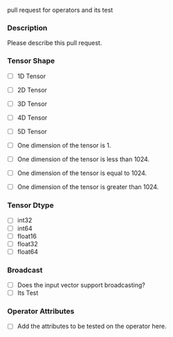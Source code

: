 pull request for operators and its test

### Description

Please describe this pull request.

### Tensor Shape

- [ ] 1D Tensor
- [ ] 2D Tensor
- [ ] 3D Tensor
- [ ] 4D Tensor
- [ ] 5D Tensor

- [ ] One dimension of the tensor is 1.
- [ ] One dimension of the tensor is less than 1024.
- [ ] One dimension of the tensor is equal to 1024.
- [ ] One dimension of the tensor is greater than 1024.

### Tensor Dtype

- [ ] int32
- [ ] int64
- [ ] float16
- [ ] float32
- [ ] float64

### Broadcast

- [ ] Does the input vector support broadcasting? 
- [ ] Its Test

### Operator Attributes

- [ ] Add the attributes to be tested on the operator here.


